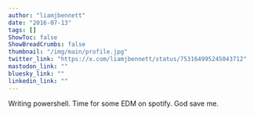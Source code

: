 ```yaml
---
author: "liamjbennett"
date: "2016-07-13"
tags: []
ShowToc: false
ShowBreadCrumbs: false
thumbnail: "/img/main/profile.jpg"
twitter_link: "https://x.com/liamjbennett/status/753164995245043712"
mastodon_link: ""
bluesky_link: ""
linkedin_link: ""
---
```


Writing powershell. Time for some EDM on spotify. God save me.

